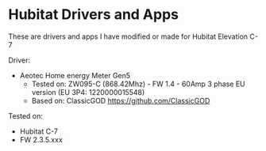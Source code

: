 # Hubitat Drivers and Apps
These are drivers and apps I have modified or made for Hubitat Elevation C-7

Driver:
 - Aeotec Home energy Meter Gen5 
    - Tested on: ZW095-C (868.42Mhz) - FW 1.4 - 60Amp 3 phase EU version (EU 3P4: 1220000015548)
    - Based on: ClassicGOD https://github.com/ClassicGOD

    

Tested on: 
 - Hubitat C-7
 - FW 2.3.5.xxx



